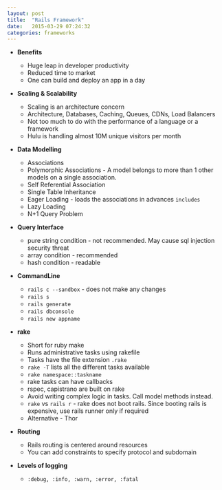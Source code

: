 ```yaml
---
layout: post
title:  "Rails Framework"
date:   2015-03-29 07:24:32
categories: frameworks
---
```


* __Benefits__
  * Huge leap in developer productivity
  * Reduced time to market
  * One can build and deploy an app in a day

* __Scaling & Scalability__
  * Scaling is an architecture concern
  * Architecture, Databases, Caching, Queues, CDNs, Load Balancers
  * Not too much to do with the performance of a language or a framework
  * Hulu is handling almost 10M unique visitors per month

* __Data Modelling__
  * Associations
  * Polymorphic Associations - A model belongs to more than 1 other models on a single association. 
  * Self Referential Association
  * Single Table Inheritance
  * Eager Loading - loads the associations in advances `includes`
  * Lazy Loading
  * N+1 Query Problem

* __Query Interface__
  * pure string condition - not recommended. May cause sql injection security threat
  * array condition - recommended
  * hash condition - readable

* __CommandLine__
  * `rails c --sandbox` - does not make any changes
  * `rails s`
  * `rails generate`
  * `rails dbconsole`
  * `rails new appname`

* __rake__
  * Short for ruby make
  * Runs administrative tasks using rakefile
  * Tasks have the file extension `.rake`
  * `rake -T` lists all the different tasks available
  * `rake namespace::taskname`
  * rake tasks can have callbacks
  * rspec, capistrano are built on rake
  * Avoid writing complex logic in tasks. Call model methods instead.
  * `rake` vs `rails r` - rake does not boot rails. Since booting rails is expensive, use rails runner only if required
  * Alternative - Thor

* __Routing__
  * Rails routing is centered around resources 
  * You can add constraints to specify protocol and subdomain

* __Levels of logging__
  * `:debug, :info, :warn, :error, :fatal`
